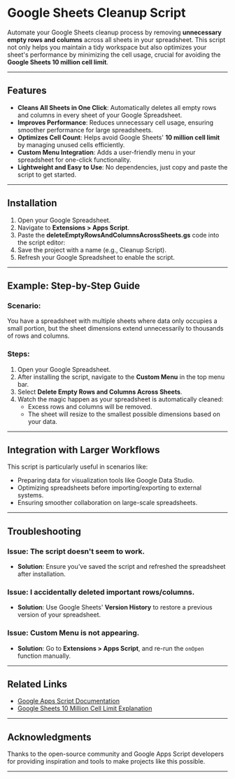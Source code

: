 #  Google Sheets Cleanup Script

Automate your Google Sheets cleanup process by removing **unnecessary empty rows and columns** across all sheets in your spreadsheet. This script not only helps you maintain a tidy workspace but also optimizes your sheet's performance by minimizing the cell usage, crucial for avoiding the **Google Sheets 10 million cell limit**.

---

##  Features

- **Cleans All Sheets in One Click**: Automatically deletes all empty rows and columns in every sheet of your Google Spreadsheet.
- **Improves Performance**: Reduces unnecessary cell usage, ensuring smoother performance for large spreadsheets.
- **Optimizes Cell Count**: Helps avoid Google Sheets' **10 million cell limit** by managing unused cells efficiently.
- **Custom Menu Integration**: Adds a user-friendly menu in your spreadsheet for one-click functionality.
- **Lightweight and Easy to Use**: No dependencies, just copy and paste the script to get started.

---

##  Installation

1. Open your Google Spreadsheet.
2. Navigate to **Extensions > Apps Script**.
3. Paste the  **deleteEmptyRowsAndColumnsAcrossSheets.gs** code into the script editor:
4. Save the project with a name (e.g., Cleanup Script).
5. Refresh your Google Spreadsheet to enable the script.

---

##  Example: Step-by-Step Guide

### Scenario:
You have a spreadsheet with multiple sheets where data only occupies a small portion, but the sheet dimensions extend unnecessarily to thousands of rows and columns.

### Steps:
1. Open your Google Spreadsheet.
2. After installing the script, navigate to the **Custom Menu** in the top menu bar.
3. Select **Delete Empty Rows and Columns Across Sheets**.
4. Watch the magic happen as your spreadsheet is automatically cleaned:
   - Excess rows and columns will be removed.
   - The sheet will resize to the smallest possible dimensions based on your data.

---

##  Integration with Larger Workflows

This script is particularly useful in scenarios like:
- Preparing data for visualization tools like Google Data Studio.
- Optimizing spreadsheets before importing/exporting to external systems.
- Ensuring smoother collaboration on large-scale spreadsheets.

---

##  Troubleshooting

### Issue: The script doesn't seem to work.
- **Solution**: Ensure you’ve saved the script and refreshed the spreadsheet after installation.

### Issue: I accidentally deleted important rows/columns.
- **Solution**: Use Google Sheets' **Version History** to restore a previous version of your spreadsheet.

### Issue: Custom Menu is not appearing.
- **Solution**: Go to **Extensions > Apps Script**, and re-run the `onOpen` function manually.

---

##  Related Links

- [Google Apps Script Documentation](https://developers.google.com/apps-script/)
- [Google Sheets 10 Million Cell Limit Explanation](https://support.google.com/docs/answer/37603?hl=en)

---

##  Acknowledgments

Thanks to the open-source community and Google Apps Script developers for providing inspiration and tools to make projects like this possible.

---
